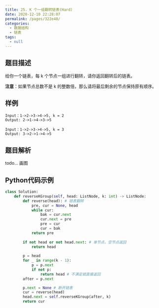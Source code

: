 ```yaml
---
title: 25. K 个一组翻转链表(Hard)
date: 2020-12-10 22:28:07
permalink: /pages/322e40/
categories: 
  - 数据结构
  - 链表
tags: 
  - null
---
```


## 题目描述

给你一个链表，每 k 个节点一组进行翻转，请你返回翻转后的链表。

**注意**：如果节点总数不是 k 的整数倍，那么请将最后剩余的节点保持原有顺序。

## 样例

```
Input：1->2->3->4->5, k = 2
Output: 2->1->4->3->5

Input：1->2->3->4->5, k = 3
Output: 3->2->1->4->5
```

## 题目解析

todo... 画图

## Python代码示例

```python
class Solution:
    def reverseKGroup(self, head: ListNode, k: int) -> ListNode:
        def reverse(head): # 链表翻转
            pre, cur = None, head 
            while cur:
                bak = cur.next 
                cur.next = pre 
                pre = cur 
                cur = bak 
            return pre 
        
        if not head or not head.next: # 单节点，空节点返回
            return head 
        
        p = head 
        for _ in range(k - 1):
            p = p.next 
            if not p:
                return head # 不满足就直接返回
        after = p.next 

        p.next = None # 断开链表
        cur = reverse(head) 
        head.next = self.reverseKGroup(after, k)
        return cur 
```



